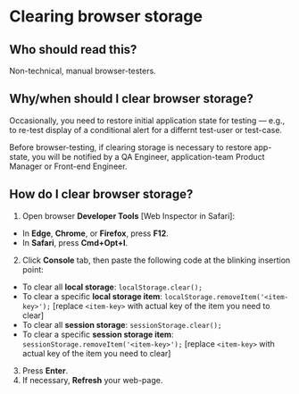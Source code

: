 # Clearing browser storage

## Who should read this?

Non-technical, manual browser-testers.

## Why/when should I clear browser storage?

Occasionally, you need to restore initial application state for testing &mdash; e.g., to re-test display of a conditional alert for a differnt test-user or test-case.

Before browser-testing, if clearing storage is necessary to restore app-state, you will be notified by a QA Engineer, application-team Product Manager or Front-end Engineer.

## How do I clear browser storage?


1. Open browser **Developer Tools** [Web Inspector in Safari]:
  - In **Edge**, **Chrome**, or **Firefox**, press **F12**.
  - In **Safari**, press **Cmd+Opt+I**.
2. Click **Console** tab, then paste the following code at the blinking insertion point:
  - To clear all **local storage**: `localStorage.clear();`
  - To clear a specific **local storage item**: `localStorage.removeItem('<item-key>');` 
  [replace `<item-key>` with actual key of the item you need to clear]
  - To clear all **session storage**: `sessionStorage.clear();`
  - To clear a specific **session storage item**: `sessionStorage.removeItem('<item-key>');` 
  [replace `<item-key>` with actual key of the item you need to clear]
3. Press **Enter**.
4. If necessary, **Refresh** your web-page.
